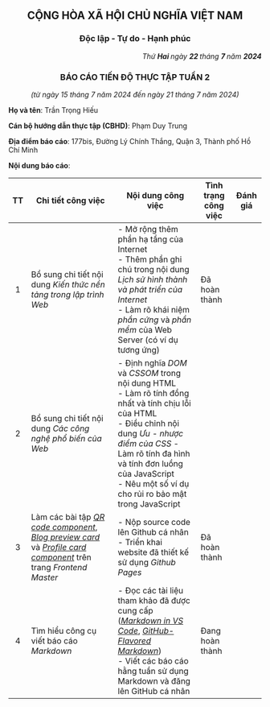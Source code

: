 <h2 align="center"> CỘNG HÒA XÃ HỘI CHỦ NGHĨA VIỆT NAM </h2>

<h3 align="center"> Độc lập - Tự do - Hạnh phúc </h3>

<p align="right">
  <i> Thứ <b> Hai </b> ngày <b> 22 </b> tháng <b> 7 </b> năm <b> 2024 </b> </i>
</p>

<h3 align="center"> BÁO CÁO TIẾN ĐỘ THỰC TẬP TUẦN 2 </h3>

<p align="center">
  <i> (từ ngày 15 tháng 7 năm 2024 đến ngày 21 tháng 7 năm 2024) </i>
</p>

**Họ và tên**: Trần Trọng Hiếu

**Cán bộ hướng dẫn thực tập (CBHD)**: Phạm Duy Trung

**Địa điểm báo cáo**: 177bis, Đường Lý Chính Thắng, Quận 3, Thành phố Hồ Chí Minh

**Nội dung báo cáo**:

| TT | Chi tiết công việc | Nội dung công việc | Tình trạng công việc | Đánh giá |
| :---: | --- | --- | -------------------- | -------- |
| 1 | Bổ sung chi tiết nội dung *Kiến thức nền tảng trong lập trình Web* | - Mở rộng thêm phần hạ tầng của Internet <br> - Thêm phần ghi chú trong nội dung _Lịch sử hình thành và phát triển của Internet_ <br> - Làm rõ khái niệm _phần cứng_ và _phần mềm_ của Web Server (có ví dụ tương ứng) | Đã hoàn thành |  |
| 2 | Bổ sung chi tiết nội dung *Các công nghệ phổ biến của Web* | - Định nghĩa _DOM_ và _CSSOM_ trong nội dung HTML <br> - Làm rõ tính đồng nhất và tính chịu lỗi của HTML <br> - Điều chỉnh nội dung _Ưu - nhược điểm của CSS_ - Làm rõ tính đa hình và tính đơn luồng của JavaScript <br> - Nêu một số ví dụ cho rủi ro bảo mật trong JavaScript |  |
| 3 |Làm các bài tập [_QR code component_](https://www.frontendmentor.io/challenges/qr-code-component-iux_sIO_H), [_Blog preview card_](https://www.frontendmentor.io/challenges/blog-preview-card-ckPaj01IcS) và [_Profile card component_](https://www.frontendmentor.io/challenges/profile-card-component-cfArpWshJ) trên trang *Frontend Master* |- Nộp source code lên Github cá nhân <br> - Triển khai website đã thiết kế sử dụng *Github Pages* | Đã hoàn thành |  |
| 4 | Tìm hiểu công cụ viết báo cáo *Markdown* | - Đọc các tài liệu tham khảo đã được cung cấp ([_Markdown in VS Code_](https://code.visualstudio.com/docs/languages/markdown), [_GitHub-Flavored Markdown_](https://docs.github.com/en/get-started/writing-on-github/getting-started-with-writing-and-formatting-on-github/basic-writing-and-formatting-syntax)) <br> - Viết các báo cáo hằng tuần sử dụng Markdown và đăng lên GitHub cá nhân | Đang hoàn thành |  |